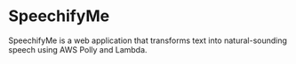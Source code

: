 # SpeechifyMe
 SpeechifyMe is a web application that transforms text into natural-sounding speech using AWS Polly and Lambda.
